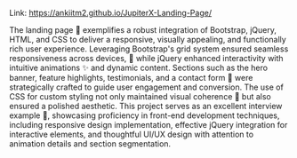 Link: https://ankiitm2.github.io/JupiterX-Landing-Page/


The landing page 🌟 exemplifies a robust integration of Bootstrap, jQuery, HTML, and CSS to deliver a responsive, visually appealing, and functionally rich user experience. Leveraging Bootstrap's grid system ensured seamless responsiveness across devices, 📱 while jQuery enhanced interactivity with intuitive animations ✨ and dynamic content. Sections such as the hero banner, feature highlights, testimonials, and a contact form 📝 were strategically crafted to guide user engagement and conversion. The use of CSS for custom styling not only maintained visual coherence 🎨 but also ensured a polished aesthetic. This project serves as an excellent interview example 💼, showcasing proficiency in front-end development techniques, including responsive design implementation, effective jQuery integration for interactive elements, and thoughtful UI/UX design with attention to animation details and section segmentation.
